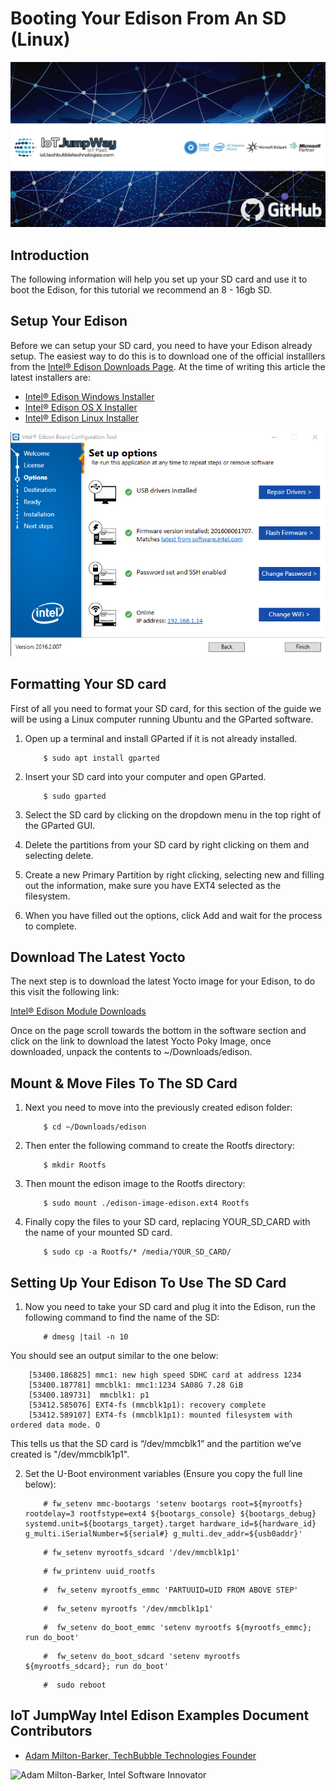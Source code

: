 # Booting Your Edison From An SD (Linux)

![TechBubble IoT JumpWay Docs](../../images/main/IoT-Jumpway.jpg)  

## Introduction

The following information will help you set up your SD card and use it to boot the Edison, for this tutorial we recommend an 8 - 16gb SD.

## Setup Your Edison

Before we can setup your SD card, you need to have your Edison already setup. The easiest way to do this is to download one of the official installlers from the [Intel® Edison Downloads Page](https://software.intel.com/en-us/iot/hardware/edison/downloads "Intel® Edison Downloads Page"). At the time of writing this article the latest installers are:

- [Intel® Edison Windows Installer](https://software.intel.com/edison-config/win/latest "Intel® Edison Windows Installer")
- [Intel® Edison OS X Installer](https://software.intel.com/edison-config/osx/latest "Intel® Edison OS X Installer")
- [Intel® Edison Linux Installer](https://software.intel.com/edison-config/linux/latest "Intel® Edison Linux Installer")

![Intel® Edison Windows Installer](../../images/Docs/Edison-Installer.jpg)  

## Formatting Your SD card

First of all you need to format your SD card, for this section of the guide we will be using a Linux computer running Ubuntu and the GParted software. 

1. Open up a terminal and install GParted if it is not already installed. 

    ```
        $ sudo apt install gparted
    ```

2. Insert your SD card into your computer and open GParted.

    ```
        $ sudo gparted
    ```

3. Select the SD card by clicking on the dropdown menu in the top right of the GParted GUI.

4. Delete the partitions from your SD card by right clicking on them and selecting delete.

5. Create a new Primary Partition by right clicking, selecting new and filling out the information, make sure you have  EXT4 selected as the filesystem.

6. When you have filled out the options, click Add and wait for the process to complete. 

## Download The Latest Yocto

The next step is to download the latest Yocto image for your Edison, to do this visit the following link:

[Intel® Edison Module Downloads](https://software.intel.com/en-us/iot/hardware/edison/downloads "Intel® Edison Module Downloads")

Once on the page scroll towards the bottom in the software section and click on the link to download the latest Yocto Poky Image, once downloaded, unpack the contents to ~/Downloads/edison.

## Mount & Move Files To The SD Card

1. Next you need to move into the previously created edison folder:

    ```
        $ cd ~/Downloads/edison
    ```

2. Then enter the following command to create the Rootfs directory:

    ```
        $ mkdir Rootfs
    ```

3. Then mount the edison image to the Rootfs directory:

    ```
        $ sudo mount ./edison-image-edison.ext4 Rootfs
    ```

4. Finally copy the files to your SD card, replacing YOUR_SD_CARD with the name of your mounted SD card.

    ```
        $ sudo cp -a Rootfs/* /media/YOUR_SD_CARD/
    ```

## Setting Up Your Edison To Use The SD Card

1. Now you need to take your SD card and plug it into the Edison, run the following command to find the name of the SD:

    ```
        # dmesg |tail -n 10
    ```

You should see an output similar to the one below:

        [53400.186825] mmc1: new high speed SDHC card at address 1234
        [53400.187781] mmcblk1: mmc1:1234 SA08G 7.28 GiB
        [53400.189731]  mmcblk1: p1
        [53412.585076] EXT4-fs (mmcblk1p1): recovery complete
        [53412.589107] EXT4-fs (mmcblk1p1): mounted filesystem with ordered data mode. O

This tells us that the SD card is “/dev/mmcblk1” and the partition we’ve created is "/dev/mmcblk1p1".

2. Set the U-Boot environment variables (Ensure you copy the full line below):

    ```
        # fw_setenv mmc-bootargs 'setenv bootargs root=${myrootfs} rootdelay=3 rootfstype=ext4 ${bootargs_console} ${bootargs_debug} systemd.unit=${bootargs_target}.target hardware_id=${hardware_id} g_multi.iSerialNumber=${serial#} g_multi.dev_addr=${usb0addr}'
    ```

    ```
        # fw_setenv myrootfs_sdcard '/dev/mmcblk1p1'
    ```

    ```
        # fw_printenv uuid_rootfs
    ```

    ```
        #  fw_setenv myrootfs_emmc 'PARTUUID=UID FROM ABOVE STEP'
    ```

    ```
        #  fw_setenv myrootfs '/dev/mmcblk1p1'
    ```

    ```
        #  fw_setenv do_boot_emmc 'setenv myrootfs ${myrootfs_emmc}; run do_boot'
    ```

    ```
        #  fw_setenv do_boot_sdcard 'setenv myrootfs ${myrootfs_sdcard}; run do_boot'
    ```

    ```
        #  sudo reboot
    ```

## IoT JumpWay Intel Edison Examples Document Contributors

- [Adam Milton-Barker, TechBubble Technologies Founder](https://github.com/AdamMiltonBarker "Adam Milton-Barker, TechBubble Technologies Founder")

![Adam Milton-Barker,  Intel Software Innovator](../../../images/main/Intel-Software-Innovator.jpg)  
 







